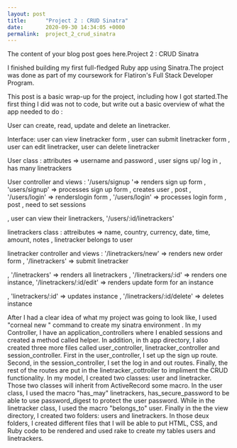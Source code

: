 ```yaml
---
layout: post
title:      "Project 2 : CRUD Sinatra"
date:       2020-09-30 14:34:05 +0000
permalink:  project_2_crud_sinatra
---
```



The content of your blog post goes here.Project 2 : CRUD Sinatra

I  finished building my first full-fledged Ruby app using Sinatra.The project was done as part of my coursework for Flatiron's Full Stack Developer Program.

This post is a basic wrap-up for the project, including how I got started.The first thing I did was not to  code, but write out a basic overview of what the app needed to do :

 User can create, read, update and delete an linetracker.

Interface:  user can view linetracker form ,  user can submit linetracker form ,  user can edit linetracker, user can delete linetracker



User class :   attributes => username and  password ,  user signs up/ log in , has many linetrackers

			
User controller and views :   '/users/signup '=> renders sign up form , 'users/signup' => processes sign up form , creates user ,  post ,  '/users/login' => renderslogin form ,  '/users/login' => processes login form , post ,  need to set sessions

,  user can view their linetrackers, '/users/:id/linetrackers'
			 
			 
			 
			 
linetrackers class :   attreibutes => name, country, currency, date, time, amount, notes , linetracker belongs to user
			 
			 
			 
linetracker controller and views :   '/linetrackers/new' => renders new order form , '/linetrackers' => submit linetracker

, '/linetrackers' =>  renders all linetrackers , '/linetrackers/:id' =>  renders one instance,  '/linetrackers/:id/edit' => renders update form for an instance

, 'linetrackers/:id' => updates instance  ,    '/linetrackers/:id/delete' => deletes instance
			 
After I had a clear idea of what my project was going to look like, I used "corneal new " command to create my 
sinatra environment . In my Controller,  I have an  application_controllers where I  enabled sessions and created a method called helper. In addition, in  th app directory, I also created three more files called user_controller, linetracker_controller and session_controller. First in the user_controller, I set up the sign up route. Second, in the session_controller, I set the log in and out routes. Finally, the rest of the routes are put in the linetracker_cottroller to impliment the CRUD  functionality. In my model, I created two classes: user and linetracker. Those two classes will inherit from ActiveRecord some macro. In the user class, I used the macro "has_may" linetrackers, has_secure_password to be able to use password_digest to protect the user password. While in the linetracker class, I used the macro "belongs_to" user. Finally in the the view directory, I created two folders: users and linetrackers. In those deux folders, I created different files that I will be able to put HTML, CSS, and Ruby code to be rendered and used rake  to create my tables users and linetrackers.


	 
			



